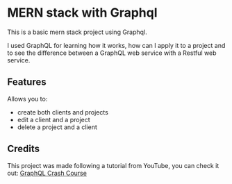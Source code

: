 # MERN stack with Graphql

This is a basic mern stack project using Graphql. 

I used GraphQL for learning how it works, how can I apply it to a project and to see the difference between a GraphQL web service with a Restful web service.

## Features
Allows you to:
- create both clients and projects 
- edit a client and a project 
- delete a project and a client  

## Credits
This project was made following a tutorial from YouTube, you can check it out: [GraphQL Crash Course](https://www.youtube.com/watch?v=BcLNfwF04Kw)
